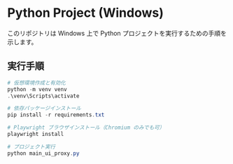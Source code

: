 # Python Project (Windows)

このリポジトリは Windows 上で Python プロジェクトを実行するための手順を示します。

## 実行手順

```powershell
# 仮想環境作成と有効化
python -m venv venv
.\venv\Scripts\activate

# 依存パッケージインストール
pip install -r requirements.txt

# Playwright ブラウザインストール（Chromium のみでも可）
playwright install

# プロジェクト実行
python main_ui_proxy.py
